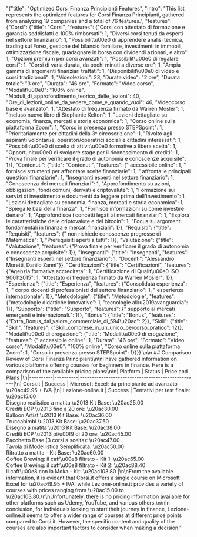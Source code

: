 "{\"title\": \"Optimized Corsi Finanza Principianti Features\", \"intro\": \"This list represents the optimized features for Corsi Finanza Principianti, gathered from analyzing 19 companies and a total of 76 features.\", \"features\": {\"Corsi\": {\"title\": \"Corsi\", \"features\": {\"Corsi con attestato di formazione e garanzia soddisfatti o 100% rimborsati\": 1, \"Diversi corsi tenuti da esperti nel settore finanziario\": 1, \"Possibilit\\u00e0 di apprendere analisi tecnica, trading sul Forex, gestione del bilancio familiare, investimenti in immobili, ottimizzazione fiscale, guadagnare in borsa con dividendi azionari, e altro\": 1, \"Opzioni premium per corsi avanzati\": 1, \"Possibilit\\u00e0 di regalare corsi\": 1, \"Corsi di varia durata, da pochi minuti a diverse ore\": 1, \"Ampia gamma di argomenti finanziari trattati\": 1, \"Disponibilit\\u00e0 di video e corsi tradizionali\": 1, \"Videolezioni\": 23, \"Durata video\": \"2 ore\", \"Durata totale\": \"3 ore\", \"Durata\": \"46 ore\", \"Formato\": \"Video corso\", \"Modalit\\u00e0\": \"100% online\", \"Moduli_di_approfondimento_teorico_delle_lezioni\": 40, \"Ore_di_lezioni_online_da_vedere_come_e_quando_vuoi\": 46, \"Videocorso base e avanzato\": 1, \"Attestato di frequenza firmato da Warren Mosler\": 1, \"Incluso nuovo libro di Stephanie Kelton\": 1, \"Lezioni dettagliate su economia, finanza, mercati e storia economica\": 1, \"Corso online sulla piattaforma Zoom\": 1, \"Corso in presenza presso STEPSpoint\": 1, \"Prioritariamente per cittadini della 3^ circoscrizione\": 1, \"Rivolto agli aspiranti volontari/e, operatori/operatrici sociali e cittadini interessati\": 1, \"Possibilit\\u00e0 di scelta di attivit\\u00e0 formative a libera scelta\": 1, \"Opportunit\\u00e0 di svolgere stage per il riconoscimento di crediti\": 1, \"Prova finale per verificare il grado di autonomia e conoscenze acquisite\": 1}}, \"Contenuti\": {\"title\": \"Contenuti\", \"features\": {\" accessibile online\": 1, \" fornisce strumenti per affrontare scelte finanziarie\": 1, \" affronta le principali questioni finanziarie\": 1, \"Insegnanti esperti nel settore finanziario\": 1, \"Conoscenza dei mercati finanziari\": 1, \"Approfondimento su azioni, obbligazioni, fondi comuni, derivati e criptovalute\": 1, \"Formazione sui servizi di investimento e documenti da leggere prima dell'investimento\": 1, \"Lezioni dettagliate su economia, finanza, mercati e storia economica\": 1, \"Spiega le basi della finanza\": 1, \"Fornisce informazioni su come investire denaro\": 1, \"Approfondisce i concetti legati ai mercati finanziari\": 1, \"Esplora le caratteristiche delle criptovalute e del bitcoin\": 1, \"Focus su argomenti fondamentali in finanza e mercati finanziari\": 1}}, \"Requisiti\": {\"title\": \"Requisiti\", \"features\": {\" non richiede conoscenze pregresse di Matematica\": 1, \"Prerequisiti aperti a tutti\": 1}}, \"Valutazione\": {\"title\": \"Valutazione\", \"features\": {\"Prova finale per verificare il grado di autonomia e conoscenze acquisite\": 1}}, \"Insegnanti\": {\"title\": \"Insegnanti\", \"features\": {\"Insegnanti esperti nel settore finanziario\": 1, \"Docenti\": \"Alessandro Moretti, Danilo Zanni\"}}, \"Certificazioni\": {\"title\": \"Certificazioni\", \"features\": {\"Agenzia formativa accreditata\": 1, \"Certificazione di Qualit\\u00e0 ISO 9001:2015\": 1, \"Attestato di frequenza firmato da Warren Mosler\": 1}}, \"Esperienza\": {\"title\": \"Esperienza\", \"features\": {\"Consolidata esperienza\": 1, \" corpo docenti di professionisti del settore finanziario\": 1, \" esperienza internazionale\": 1}}, \"Metodologie\": {\"title\": \"Metodologie\", \"features\": {\"metodologie didattiche innovative\": 1, \"tecnologie all\\u2019avanguardia\": 1}}, \"Supporto\": {\"title\": \"Supporto\", \"features\": {\" supporto ai mercati emergenti e internazionali.\": 1}}, \"Bonus\": {\"title\": \"Bonus\", \"features\": {\"Extra_Bonus_dal_valore_commerciale_di_594\\u20ac\": 2}}, \"Skill\": {\"title\": \"Skill\", \"features\": {\"Skill_comprese_in_un_unico_percorso_pratico\": 12}}, \"Modalit\\u00e0 di erogazione\": {\"title\": \"Modalit\\u00e0 di erogazione\", \"features\": {\" accessibile online\": 1, \"Durata\": \"46 ore\", \"Formato\": \"Video corso\", \"Modalit\\u00e0\": \"100% online\", \"Corso online sulla piattaforma Zoom\": 1, \"Corso in presenza presso STEPSpoint\": 1}}}} \n\n ## Comparison Review of Corsi Finanza Principianti\n\nI have gathered information on various platforms offering courses for beginners in finance. Here is a comparison of the available pricing plans:\n\n| Platform | Status   | Price and Plans                                  |\n|----------|----------|--------------------------------------------------|\n| Corsi.it | Success  | Microsoft Excel: da principiante ad avanzato - \u20ac49.95 + IVA |\n| Lezione-online.it | Success | Tentativi per test finale: \u20ac15.00 <br> Disegno realistico a matita \u2013 Kit Base: \u20ac25.00 <br> Crediti ECP \u2013 fino a 20 ore: \u20ac30.00 <br> Balloon Artist \u2013 Kit Base: \u20ac36.00 <br> Truccabimbi \u2013 Kit Base: \u20ac37.50 <br> Disegno a matita \u2013 Kit Base: \u20ac38.00 <br> Crediti ECP \u2013 pi\u00f9 di 20 ore: \u20ac45.00 <br> Pacchetto Base (3 corsi a scelta): \u20ac47.00 <br> Tavola di Modellistica Semplificata: \u20ac50.00 <br> Ritratto a matita - Kit Base: \u20ac60.00 <br> Coffee Brewing: il caff\u00e8 filtrato - Kit 1: \u20ac65.00 <br> Coffee Brewing: il caff\u00e8 filtrato - Kit 2: \u20ac88.40 <br> Il caff\u00e8 con la Moka - Kit: \u20ac103.80 |\n\nFrom the available information, it is evident that Corsi.it offers a single course on Microsoft Excel for \u20ac49.95 + IVA, while Lezione-online.it provides a variety of courses with prices ranging from \u20ac15.00 to \u20ac103.80.\n\nUnfortunately, there is no pricing information available for other platforms such as Udemy, YouTube, and various others.\n\nIn conclusion, for individuals looking to start their journey in finance, Lezione-online.it seems to offer a wider range of courses at different price points compared to Corsi.it. However, the specific content and quality of the courses are also important factors to consider when making a decision."